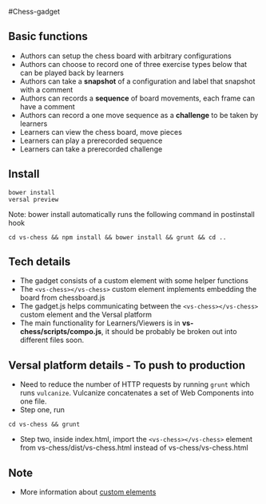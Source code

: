 #Chess-gadget

## Basic functions
- Authors can setup the chess board with arbitrary configurations
- Authors can choose to record one of three exercise types below that can be played back by learners
- Authors can take a **snapshot** of a configuration and label that snapshot with a comment
- Authors can records a **sequence** of board movements, each frame can have a comment
- Authors can record a one move sequence as a **challenge** to be taken by learners
- Learners can view the chess board, move pieces
- Learners can play a prerecorded sequence
- Learners can take a prerecorded challenge

## Install
```
bower install
versal preview
```
Note: bower install automatically runs the following command in postinstall hook
```
cd vs-chess && npm install && bower install && grunt && cd ..
```

## Tech details
- The gadget consists of a custom element with some helper functions
- The ```<vs-chess></vs-chess>``` custom element implements embedding the board from chessboard.js
- The gadget.js helps communicating between the ```<vs-chess></vs-chess>``` custom element and the Versal platform
- The main functionality for Learners/Viewers is in **vs-chess/scripts/compo.js**, it should be probably be broken out into different files soon.

## Versal platform details - To push to production
- Need to reduce the number of HTTP requests by running ```grunt``` which runs ```vulcanize```. Vulcanize concatenates a set of Web Components into one file.
- Step one, run
```
cd vs-chess && grunt
```
- Step two, inside index.html, import the ```<vs-chess></vs-chess>``` element from vs-chess/dist/vs-chess.html instead of vs-chess/vs-chess.html

## Note
- More information about [custom elements](http://webcomponents.org/)
